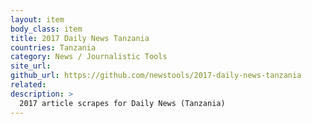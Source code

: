 ```yaml
---
layout: item
body_class: item
title: 2017 Daily News Tanzania
countries: Tanzania
category: News / Journalistic Tools
site_url: 
github_url: https://github.com/newstools/2017-daily-news-tanzania
related: 
description: >
  2017 article scrapes for Daily News (Tanzania)
---
```

